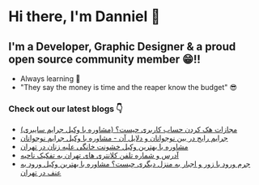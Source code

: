 # Hi there, I'm Danniel 👋 

## I'm a Developer, Graphic Designer & a proud open source community member 😁!!

- Always learning 🧐
- "They say the money is time and the reaper know the budget" 😎

### Check out our latest blogs 👇

<!-- BLOG-POST-LIST:START -->
- [مجازات هک کردن حساب کاربری چیست؟ &lpar;مشاوره با وکیل جرایم سایبری&rpar;](https://hesabraslaw.com/blog/%D9%85%D8%AC%D8%A7%D8%B2%D8%A7%D8%AA-%D9%87%DA%A9-%DA%A9%D8%B1%D8%AF%D9%86-%D8%AD%D8%B3%D8%A7%D8%A8-%DA%A9%D8%A7%D8%B1%D8%A8%D8%B1%DB%8C-%DA%86%DB%8C%D8%B3%D8%AA-%D9%85%D8%B4%D8%A7%D9%88%D8%B1%D9%87-%D8%A8%D8%A7-%D9%88%DA%A9%DB%8C%D9%84-%D8%AC%D8%B1%D8%A7%DB%8C%D9%85-%D8%B3%D8%A7%DB%8C%D8%A8%D8%B1%DB%8C/)
- [جرایم رایج در بین نوجوانان و دلایل آن - مشاوره با وکیل جرایم نوجوانان](https://hesabraslaw.com/blog/%D8%AC%D8%B1%D8%A7%DB%8C%D9%85-%D8%B1%D8%A7%DB%8C%D8%AC-%D8%AF%D8%B1-%D8%A8%DB%8C%D9%86-%D9%86%D9%88%D8%AC%D9%88%D8%A7%D9%86%D8%A7%D9%86-%D9%88-%D8%AF%D9%84%D8%A7%DB%8C%D9%84-%D8%A2%D9%86-%D9%85%D8%B4%D8%A7%D9%88%D8%B1%D9%87-%D8%A8%D8%A7-%D9%88%DA%A9%DB%8C%D9%84-%D8%AC%D8%B1%D8%A7%DB%8C%D9%85-%D9%86%D9%88%D8%AC%D9%88%D8%A7%D9%86%D8%A7%D9%86/)
- [مشاوره با بهترین وکیل خشونت خانگی علیه زنان در تهران](https://hesabraslaw.com/blog/%D9%85%D8%B4%D8%A7%D9%88%D8%B1%D9%87-%D8%A8%D8%A7-%D8%A8%D9%87%D8%AA%D8%B1%DB%8C%D9%86-%D9%88%DA%A9%DB%8C%D9%84-%D8%AE%D8%B4%D9%88%D9%86%D8%AA-%D8%AE%D8%A7%D9%86%DA%AF%DB%8C-%D8%B9%D9%84%DB%8C%D9%87-%D8%B2%D9%86%D8%A7%D9%86-%D8%AF%D8%B1-%D8%AA%D9%87%D8%B1%D8%A7%D9%86/)
- [آدرس و شماره تلفن کلانتری های تهران به تفکیک ناحیه](https://hesabraslaw.com/blog/%D8%A2%D8%AF%D8%B1%D8%B3-%D9%88-%D8%B4%D9%85%D8%A7%D8%B1%D9%87-%D8%AA%D9%84%D9%81%D9%86-%DA%A9%D9%84%D8%A7%D9%86%D8%AA%D8%B1%DB%8C-%D9%87%D8%A7%DB%8C-%D8%AA%D9%87%D8%B1%D8%A7%D9%86-%D8%A8%D9%87-%D8%AA%D9%81%DA%A9%DB%8C%DA%A9-%D9%86%D8%A7%D8%AD%DB%8C%D9%87/)
- [جرم ورود با زور و اجبار به منزل دیگری چیست؟ مشاوره با بهترین وکیل ورود به عنف در تهران](https://hesabraslaw.com/blog/%D8%AC%D8%B1%D9%85-%D9%88%D8%B1%D9%88%D8%AF-%D8%A8%D8%A7-%D8%B2%D9%88%D8%B1-%D9%88-%D8%A7%D8%AC%D8%A8%D8%A7%D8%B1-%D8%A8%D9%87-%D9%85%D9%86%D8%B2%D9%84-%D8%AF%DB%8C%DA%AF%D8%B1%DB%8C-%DA%86%DB%8C%D8%B3%D8%AA-%D9%85%D8%B4%D8%A7%D9%88%D8%B1%D9%87-%D8%A8%D8%A7-%D8%A8%D9%87%D8%AA%D8%B1%DB%8C%D9%86-%D9%88%DA%A9%DB%8C%D9%84-%D9%88%D8%B1%D9%88%D8%AF-%D8%A8%D9%87-%D8%B9%D9%86%D9%81-%D8%AF%D8%B1-%D8%AA%D9%87%D8%B1%D8%A7%D9%86/)
<!-- BLOG-POST-LIST:END -->
